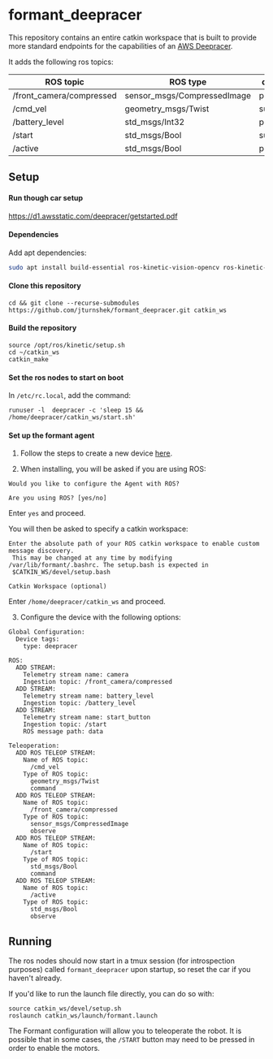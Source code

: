 # formant_deepracer

This repository contains an entire catkin workspace that is built to provide more standard endpoints for the capabilities of an [AWS Deepracer](https://www.amazon.com/dp/B07JMHRKQG).

It adds the following ros topics:

| ROS topic                | ROS type                    | direction  |
| ------------------------ | --------------------------- | ---------- |
| /front_camera/compressed | sensor_msgs/CompressedImage | publisher  |
| /cmd_vel                 | geometry_msgs/Twist         | subscriber |
| /battery_level           | std_msgs/Int32              | publisher  |
| /start                   | std_msgs/Bool               | subscriber |
| /active                  | std_msgs/Bool               | publisher  |


## Setup
#### Run though car setup 

https://d1.awsstatic.com/deepracer/getstarted.pdf

#### Dependencies

Add apt dependencies:
```bash
sudo apt install build-essential ros-kinetic-vision-opencv ros-kinetic-cv-bridge ros-kinetic-image-transport-plugins ros-kinetic-tf ros-kinetic-tf2-tools tmux vim libvips42
```

#### Clone this repository
```
cd && git clone --recurse-submodules https://github.com/jturnshek/formant_deepracer.git catkin_ws
```

#### Build the repository
```
source /opt/ros/kinetic/setup.sh
cd ~/catkin_ws
catkin_make
```

#### Set the ros nodes to start on boot

In `/etc/rc.local`, add the command:
```
runuser -l  deepracer -c 'sleep 15 && /home/deepracer/catkin_ws/start.sh'
```

#### Set up the formant agent

1. Follow the steps to create a new device [here](https://app.formant.io/create-device).

2. When installing, you will be asked if you are using ROS:
```
Would you like to configure the Agent with ROS?

Are you using ROS? [yes/no]
```
Enter `yes` and proceed.

You will then be asked to specify a catkin workspace:
```
Enter the absolute path of your ROS catkin workspace to enable custom message discovery.
 This may be changed at any time by modifying /var/lib/formant/.bashrc. The setup.bash is expected in
 $CATKIN_WS/devel/setup.bash

Catkin Workspace (optional) 
```
Enter `/home/deepracer/catkin_ws` and proceed.

3. Configure the device with the following options:
```
Global Configuration:
  Device tags:
    type: deepracer

ROS: 
  ADD STREAM:
    Telemetry stream name: camera
    Ingestion topic: /front_camera/compressed
  ADD STREAM:
    Telemetry stream name: battery_level
    Ingestion topic: /battery_level
  ADD STREAM:
    Telemetry stream name: start_button
    Ingestion topic: /start
    ROS message path: data
    
Teleoperation:
  ADD ROS TELEOP STREAM:
    Name of ROS topic:
      /cmd_vel
    Type of ROS topic:
      geometry_msgs/Twist
      command
  ADD ROS TELEOP STREAM:
    Name of ROS topic:
      /front_camera/compressed
    Type of ROS topic:
      sensor_msgs/CompressedImage
      observe
  ADD ROS TELEOP STREAM:
    Name of ROS topic:
      /start
    Type of ROS topic:
      std_msgs/Bool
      command
  ADD ROS TELEOP STREAM:
    Name of ROS topic:
      /active
    Type of ROS topic:
      std_msgs/Bool
      observe
```

## Running

The ros nodes should now start in a tmux session (for introspection purposes) called `formant_deepracer` upon startup, so reset the car if you haven't already. 

If you'd like to run the launch file directly, you can do so with:
```
source catkin_ws/devel/setup.sh
roslaunch catkin_ws/launch/formant.launch
```

The Formant configuration will allow you to teleoperate the robot. It is possible that in some cases, the `/START` button may need to be pressed in order to enable the motors.
